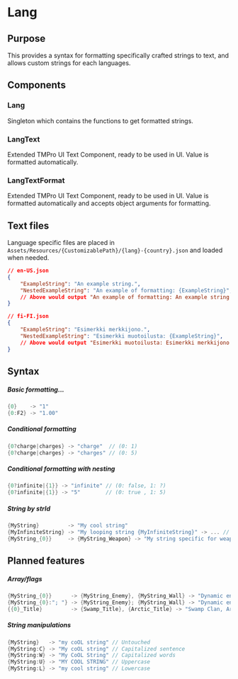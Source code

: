 # Lang

## Purpose

This provides a syntax for formatting specifically crafted strings to text, and allows custom strings for each languages.

## Components

### Lang

Singleton which contains the functions to get formatted strings.

### LangText

Extended TMPro UI Text Component, ready to be used in UI. Value is formatted automatically.

### LangTextFormat

Extended TMPro UI Text Component, ready to be used in UI. Value is formatted automatically and accepts object arguments for formatting.

## Text files

Language specific files are placed in `Assets/Resources/{CustomizablePath}/{lang}-{country}.json` and loaded when needed.

```json
// en-US.json
{
	"ExampleString": "An example string.",
	"NestedExampleString": "An example of formatting: {ExampleString}",
	// Above would output "An example of formatting: An example string."
}
```
```json
// fi-FI.json
{
	"ExampleString": "Esimerkki merkkijono.",
	"NestedExampleString": "Esimerkki muotoilusta: {ExampleString}",
	// Above would output "Esimerkki muotoilusta: Esimerkki merkkijono."
}
```


## Syntax

##### Basic formatting...
```cs
{0}    -> "1"
{0:F2} -> "1.00"
```

##### Conditional formatting
```cs
{0?charge|charges} -> "charge"  // (0: 1)
{0?charge|charges} -> "charges" // (0: 5)
```

##### Conditional formatting with nesting
```cs
{0?infinite|{1}} -> "infinite" // (0: false, 1: ?)
{0?infinite|{1}} -> "5"        // (0: true , 1: 5)
```

##### String by strId
```cs
{MyString}         -> "My cool string"
{MyInfiniteString} -> "My looping string {MyInfiniteString}" -> ... // Infinite loop
{MyString_{0}}     -> {MyString_Weapon} -> "My string specific for weapons"
```

## Planned features

##### Array/flags
```cs
{MyString_{0}}      -> {MyString_Enemy}, {MyString_Wall} -> "Dynamic enemy, Dynamic wall" // Enum flags with multiple values
{MyString_{0}:"; "} -> {MyString_Enemy}; {MyString_Wall} -> "Dynamic enemy ; Dynamic wall" // Enum flags with custom separator
{{0}_Title}         -> {Swamp_Title}, {Arctic_Title} -> "Swamp Clan, Arctic Boys" // Array of strings
```

##### String manipulations
```cs
{MyString}   -> "my coOL string" // Untouched
{MyString:C} -> "My coOL string" // Capitalized sentence
{MyString:W} -> "My CoOL String" // Capitalized words
{MyString:U} -> "MY COOL STRING" // Uppercase
{MyString:L} -> "my cool string" // Lowercase
```
